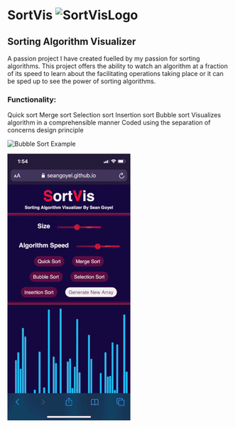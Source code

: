 # SortVis ![SortVisLogo](images/SortVisLogo.gif)
## Sorting Algorithm Visualizer

A passion project I have created fuelled by my passion for sorting algorithms. This project offers the ability to watch an algorithm at a fraction of its speed to learn about the facilitating operations taking place or it can be sped up to see the power of sorting algorithms.


### Functionality:
Quick sort
Merge sort
Selection sort
Insertion sort
Bubble sort
Visualizes algorithm in a comprehensible manner
Coded using the separation of concerns design principle

![Bubble Sort Example](images/bubble_sort_example.gif)

![Quick Sort Mobile](images/quick_sort_example.gif)

